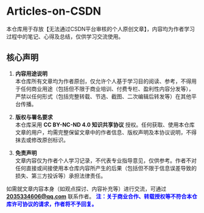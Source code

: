 # Articles-on-CSDN

本仓库用于存放【无法通过CSDN平台审核的个人原创文章】，内容均为作者学习过程中的笔记、心得及总结，仅供学习交流使用。

## 核心声明

1. **内容用途说明**  
   本仓库所有文章均为作者原创，仅允许个人基于学习目的阅读、参考，不得用于任何商业用途（包括但不限于商业培训、付费专栏、盈利性内容分发等），严禁以任何形式（包括完整转载、节选、截图、二次编辑后转发等）在其他平台传播。

2. **版权与署名要求**  
   本仓库采用 **CC BY-NC-ND 4.0 知识共享协议** 授权。任何获取、使用本仓库文章的用户，均需完整保留文章中的作者信息、版权声明及本协议说明，不得抹去或修改原创标识。

3. **免责声明**  
   文章内容仅为作者个人学习记录，不代表专业指导意见，仅供参考。作者不对任何直接或间接使用本仓库内容所产生的后果（包括但不限于信息误差导致的损失、第三方投诉等）承担法律责任。

如需就文章内容本身（如观点探讨、内容补充等）进行交流，可通过 **2035334606@qq.com** 联系作者。
**<span style='color:blue'>注：关于商业合作、转载授权等不符合本仓库许可协议的请求，作者将不予回复。</span>**
